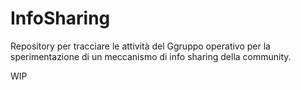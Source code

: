 # InfoSharing
Repository per tracciare le attività del Ggruppo operativo per la sperimentazione di un meccanismo di info sharing della community.

WIP

